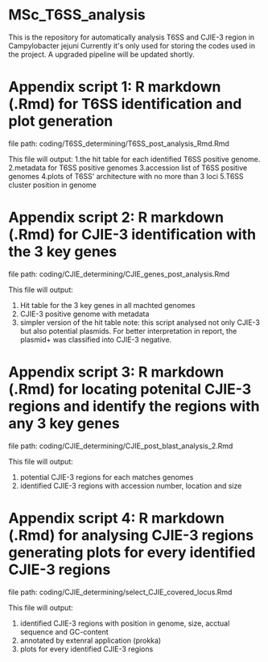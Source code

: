# MSc_T6SS_analysis
This is the repository for automatically analysis T6SS and CJIE-3 region in Campylobacter jejuni
Currently it's only used for storing the codes used in the project. A upgraded pipeline will be updated shortly.

# Appendix script 1: R markdown (.Rmd) for T6SS identification and plot generation
file path: coding/T6SS_determining/T6SS_post_analysis_Rmd.Rmd 

This file will output:
  1.the hit table for each identified T6SS positive genome.
  2.metadata for T6SS positive genomes
  3.accession list of T6SS positive genomes
  4.plots of T6SS' architecture with no more than 3 loci
  5.T6SS cluster position in genome
  
# Appendix script 2: R markdown (.Rmd) for CJIE-3 identification with the 3 key genes
file path: coding/CJIE_determining/CJIE_genes_post_analysis.Rmd

This file will output:
  1. Hit table for the 3 key genes in all machted genomes
  2. CJIE-3 positive genome with metadata
  3. simpler version of the hit table
note: this script analysed not only CJIE-3 but also potential plasmids. For better interpretation in report, the plasmid+ was classified into CJIE-3 negative.

# Appendix script 3: R markdown (.Rmd) for locating potenital CJIE-3 regions and identify the regions with any 3 key genes 
file path: coding/CJIE_determining/CJIE_post_blast_analysis_2.Rmd

This file will output:
  1. potential CJIE-3 regions for each matches genomes
  2. identified CJIE-3 regions with accession number, location and size

# Appendix script 4: R markdown (.Rmd) for analysing CJIE-3 regions generating plots for every identified CJIE-3 regions 
file path: coding/CJIE_determining/select_CJIE_covered_locus.Rmd

This file will output:
  1. identified CJIE-3 regions with position in genome, size, acctual sequence and GC-content
  2. annotated by extenral application (prokka)
  3. plots for every identified CJIE-3 regions
